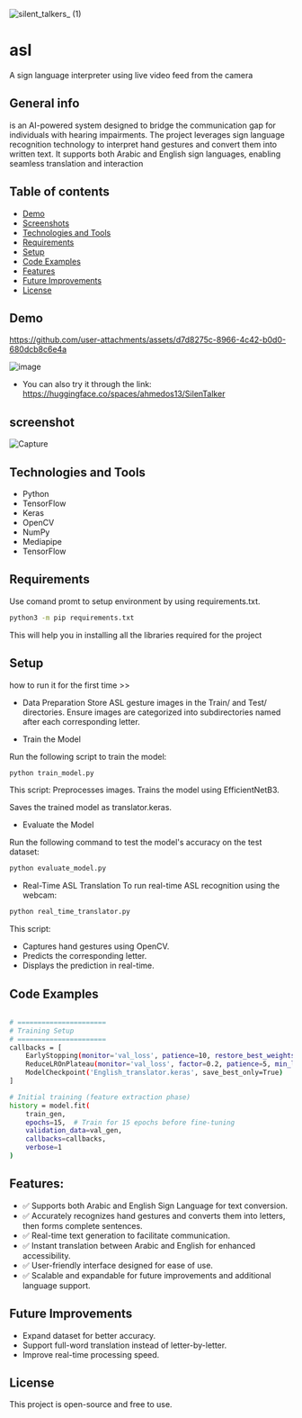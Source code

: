 ![_silent_talkers__ (1)](https://github.com/user-attachments/assets/104bb527-972b-4d32-bacd-29f99e8d8eea)


# asl
A sign language interpreter using live video feed from the camera

## General info
is an AI-powered system designed to bridge the communication gap for individuals with hearing impairments. The project leverages sign language recognition technology to interpret hand gestures and convert them into written text. It supports both Arabic and English sign languages, enabling seamless translation and interaction


## Table of contents
* [Demo](#demo)
* [Screenshots](#screenshot)
* [Technologies and Tools](#technologies-and-tools)
* [Requirements](#requirements)
* [Setup](#setup)
* [Code Examples](#code-examples)
* [Features](#features)
* [Future Improvements](future-improvements)
* [License](#license)

## Demo



https://github.com/user-attachments/assets/d7d8275c-8966-4c42-b0d0-680dcb8c6e4a


![image](https://github.com/user-attachments/assets/eebe6794-9ad8-4e56-99e0-4a3356ebeadf)
- You can also try it through the link: 
https://huggingface.co/spaces/ahmedos13/SilenTalker

## screenshot
![Capture](https://github.com/user-attachments/assets/005dbd5b-0a82-48f9-9ca8-b2d91ac40624)




## Technologies and Tools
- Python
- TensorFlow
- Keras
- OpenCV
- NumPy
- Mediapipe
- TensorFlow

## Requirements

Use comand promt to setup environment by using requirements.txt.
``` bash
python3 -m pip requirements.txt
```

This will help you in installing all the libraries required for the project

## Setup
how to run it for the first time >>

- Data Preparation
Store ASL gesture images in the Train/ and Test/ directories.
Ensure images are categorized into subdirectories named after each corresponding letter.

- Train the Model

Run the following script to train the model:
```bash
python train_model.py
```

This script:
Preprocesses images.
Trains the model using EfficientNetB3.

Saves the trained model as translator.keras.

- Evaluate the Model

Run the following command to test the model's accuracy on the test dataset:
```bash
python evaluate_model.py
```

- Real-Time ASL Translation
To run real-time ASL recognition using the webcam:
```bash
python real_time_translator.py
```
This script:
- Captures hand gestures using OpenCV.
- Predicts the corresponding letter.
- Displays the prediction in real-time.

## Code Examples
```bash

# ======================
# Training Setup
# ======================
callbacks = [
    EarlyStopping(monitor='val_loss', patience=10, restore_best_weights=True),
    ReduceLROnPlateau(monitor='val_loss', factor=0.2, patience=5, min_lr=1e-6),
    ModelCheckpoint('English_translator.keras', save_best_only=True)
]

# Initial training (feature extraction phase)
history = model.fit(
    train_gen,
    epochs=15,  # Train for 15 epochs before fine-tuning
    validation_data=val_gen,
    callbacks=callbacks,
    verbose=1
)

```


## Features:
- ✅ Supports both Arabic and English Sign Language for text conversion.
- ✅ Accurately recognizes hand gestures and converts them into letters, then forms complete sentences.
- ✅ Real-time text generation to facilitate communication.
- ✅ Instant translation between Arabic and English for enhanced accessibility.
- ✅ User-friendly interface designed for ease of use.
- ✅ Scalable and expandable for future improvements and additional language support.

## Future Improvements

- Expand dataset for better accuracy.
- Support full-word translation instead of letter-by-letter.
- Improve real-time processing speed.

## License

This project is open-source and free to use.

